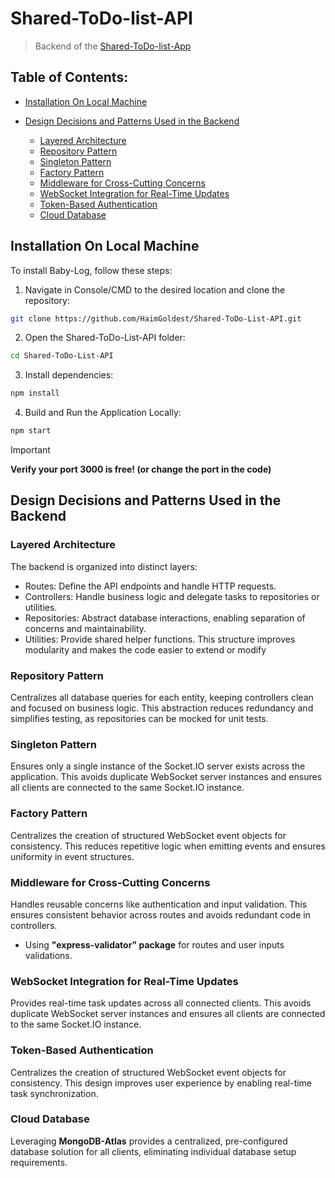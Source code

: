 # Shared-ToDo-list-API
> Backend of the [Shared-ToDo-list-App](https://github.com/HaimGoldest/Shared-ToDo-List-App)


## Table of Contents:
- [Installation On Local Machine](#ןnstallation-on-local-machine)
  
- [Design Decisions and Patterns Used in the Backend](#design-decisions-and-patterns-used-in-the-backend)
  - [Layered Architecture](#layered-architecture)
  - [Repository Pattern](#repository-pattern)
  - [Singleton Pattern](#singleton-pattern)
  - [Factory Pattern](#factory-pattern)
  - [Middleware for Cross-Cutting Concerns](#middleware-for-cross-cutting-concerns)
  - [WebSocket Integration for Real-Time Updates](#websocket-integration-for-real-time-updates)
  - [Token-Based Authentication](#token-based-authentication)
  - [Cloud Database](#cloud-database)


## Installation On Local Machine

To install Baby-Log, follow these steps:

1. Navigate in Console/CMD to the desired location and clone the repository:

```bash
git clone https://github.com/HaimGoldest/Shared-ToDo-List-API.git
```

2. Open the Shared-ToDo-List-API folder:

```bash
cd Shared-ToDo-List-API
```

3. Install dependencies:

```bash
npm install
```

4. Build and Run the Application Locally:

```bash
npm start
```

> [!IMPORTANT]
> __Verify your port 3000 is free! (or change the port in the code)__


## Design Decisions and Patterns Used in the Backend

### Layered Architecture
The backend is organized into distinct layers:
* Routes: Define the API endpoints and handle HTTP requests.
* Controllers: Handle business logic and delegate tasks to repositories or utilities.
* Repositories: Abstract database interactions, enabling separation of concerns and maintainability.
* Utilities: Provide shared helper functions.
This structure improves modularity and makes the code easier to extend or modify
 
### Repository Pattern
Centralizes all database queries for each entity, keeping controllers clean and focused on business logic.
This abstraction reduces redundancy and simplifies testing, as repositories can be mocked for unit tests.

### Singleton Pattern
Ensures only a single instance of the Socket.IO server exists across the application.
This avoids duplicate WebSocket server instances and ensures all clients are connected to the same Socket.IO instance.

### Factory Pattern
Centralizes the creation of structured WebSocket event objects for consistency.
This reduces repetitive logic when emitting events and ensures uniformity in event structures.

### Middleware for Cross-Cutting Concerns
Handles reusable concerns like authentication and input validation.
This ensures consistent behavior across routes and avoids redundant code in controllers.
* Using __"express-validator" package__ for routes and user inputs validations.

### WebSocket Integration for Real-Time Updates
Provides real-time task updates across all connected clients.
This avoids duplicate WebSocket server instances and ensures all clients are connected to the same Socket.IO instance.

### Token-Based Authentication
Centralizes the creation of structured WebSocket event objects for consistency.
This design improves user experience by enabling real-time task synchronization.

### Cloud Database
Leveraging __MongoDB-Atlas__ provides a centralized, pre-configured database solution for all clients, eliminating individual database setup requirements.
